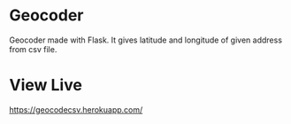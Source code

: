 # Geocoder
Geocoder made with Flask. It gives latitude and longitude of given address from csv file.

# View Live
https://geocodecsv.herokuapp.com/
